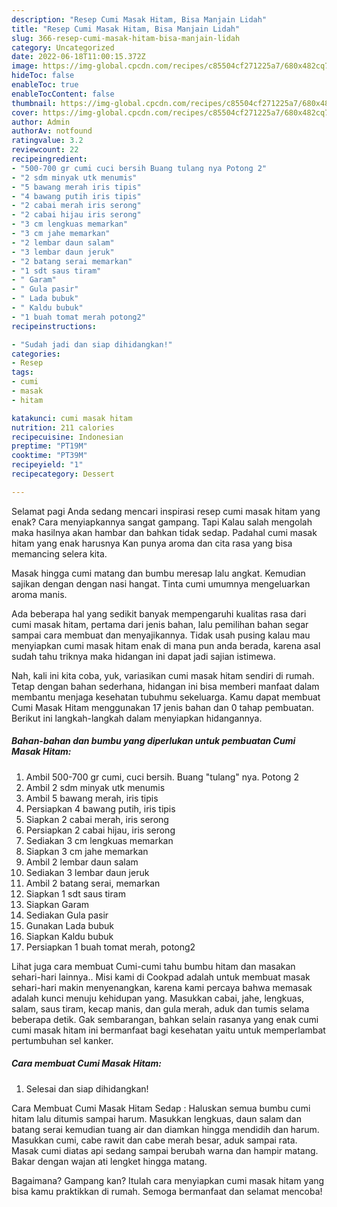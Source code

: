 ```yaml
---
description: "Resep Cumi Masak Hitam, Bisa Manjain Lidah"
title: "Resep Cumi Masak Hitam, Bisa Manjain Lidah"
slug: 366-resep-cumi-masak-hitam-bisa-manjain-lidah
category: Uncategorized
date: 2022-06-18T11:00:15.372Z
image: https://img-global.cpcdn.com/recipes/c85504cf271225a7/680x482cq70/cumi-masak-hitam-foto-resep-utama.jpg
hideToc: false
enableToc: true
enableTocContent: false
thumbnail: https://img-global.cpcdn.com/recipes/c85504cf271225a7/680x482cq70/cumi-masak-hitam-foto-resep-utama.jpg
cover: https://img-global.cpcdn.com/recipes/c85504cf271225a7/680x482cq70/cumi-masak-hitam-foto-resep-utama.jpg
author: Admin
authorAv: notfound
ratingvalue: 3.2
reviewcount: 22
recipeingredient:
- "500-700 gr cumi cuci bersih Buang tulang nya Potong 2"
- "2 sdm minyak utk menumis"
- "5 bawang merah iris tipis"
- "4 bawang putih iris tipis"
- "2 cabai merah iris serong"
- "2 cabai hijau iris serong"
- "3 cm lengkuas memarkan"
- "3 cm jahe memarkan"
- "2 lembar daun salam"
- "3 lembar daun jeruk"
- "2 batang serai memarkan"
- "1 sdt saus tiram"
- " Garam"
- " Gula pasir"
- " Lada bubuk"
- " Kaldu bubuk"
- "1 buah tomat merah potong2"
recipeinstructions:

- "Sudah jadi dan siap dihidangkan!"
categories:
- Resep
tags:
- cumi
- masak
- hitam

katakunci: cumi masak hitam 
nutrition: 211 calories
recipecuisine: Indonesian
preptime: "PT19M"
cooktime: "PT39M"
recipeyield: "1"
recipecategory: Dessert

---
```



Selamat pagi Anda sedang mencari inspirasi resep cumi masak hitam yang enak? Cara menyiapkannya sangat gampang. Tapi Kalau salah mengolah maka hasilnya akan hambar dan bahkan tidak sedap. Padahal cumi masak hitam yang enak harusnya Kan punya aroma dan cita rasa yang bisa memancing selera kita.


Masak hingga cumi matang dan bumbu meresap lalu angkat. Kemudian sajikan dengan dengan nasi hangat. Tinta cumi umumnya mengeluarkan aroma manis.

Ada beberapa hal yang sedikit banyak mempengaruhi kualitas rasa dari cumi masak hitam, pertama dari jenis bahan, lalu pemilihan bahan segar sampai cara membuat dan menyajikannya. Tidak usah pusing kalau mau menyiapkan cumi masak hitam enak di mana pun anda berada, karena asal sudah tahu triknya maka hidangan ini dapat jadi sajian istimewa.


Nah, kali ini kita coba, yuk, variasikan cumi masak hitam sendiri di rumah. Tetap dengan bahan sederhana, hidangan ini bisa memberi manfaat dalam membantu menjaga kesehatan tubuhmu sekeluarga. Kamu dapat membuat Cumi Masak Hitam menggunakan 17 jenis bahan dan 0 tahap pembuatan. Berikut ini langkah-langkah dalam menyiapkan hidangannya.

<!--inarticleads1-->

##### Bahan-bahan dan bumbu yang diperlukan untuk pembuatan Cumi Masak Hitam:

1. Ambil 500-700 gr cumi, cuci bersih. Buang &#34;tulang&#34; nya. Potong 2
1. Ambil 2 sdm minyak utk menumis
1. Ambil 5 bawang merah, iris tipis
1. Persiapkan 4 bawang putih, iris tipis
1. Siapkan 2 cabai merah, iris serong
1. Persiapkan 2 cabai hijau, iris serong
1. Sediakan 3 cm lengkuas memarkan
1. Siapkan 3 cm jahe memarkan
1. Ambil 2 lembar daun salam
1. Sediakan 3 lembar daun jeruk
1. Ambil 2 batang serai, memarkan
1. Siapkan 1 sdt saus tiram
1. Siapkan  Garam
1. Sediakan  Gula pasir
1. Gunakan  Lada bubuk
1. Siapkan  Kaldu bubuk
1. Persiapkan 1 buah tomat merah, potong2


Lihat juga cara membuat Cumi-cumi tahu bumbu hitam dan masakan sehari-hari lainnya.. Misi kami di Cookpad adalah untuk membuat masak sehari-hari makin menyenangkan, karena kami percaya bahwa memasak adalah kunci menuju kehidupan yang. Masukkan cabai, jahe, lengkuas, salam, saus tiram, kecap manis, dan gula merah, aduk dan tumis selama beberapa detik. Gak sembarangan, bahkan selain rasanya yang enak cumi cumi masak hitam ini bermanfaat bagi kesehatan yaitu untuk memperlambat pertumbuhan sel kanker. 

<!--inarticleads2-->

##### Cara membuat Cumi Masak Hitam:


1. Selesai dan siap dihidangkan!

Cara Membuat Cumi Masak Hitam Sedap : Haluskan semua bumbu cumi hitam lalu ditumis sampai harum. Masukkan lengkuas, daun salam dan batang serai kemudian tuang air dan diamkan hingga mendidih dan harum. Masukkan cumi, cabe rawit dan cabe merah besar, aduk sampai rata. Masak cumi diatas api sedang sampai berubah warna dan hampir matang. Bakar dengan wajan ati lengket hingga matang. 

Bagaimana? Gampang kan? Itulah cara menyiapkan cumi masak hitam yang bisa kamu praktikkan di rumah. Semoga bermanfaat dan selamat mencoba!

